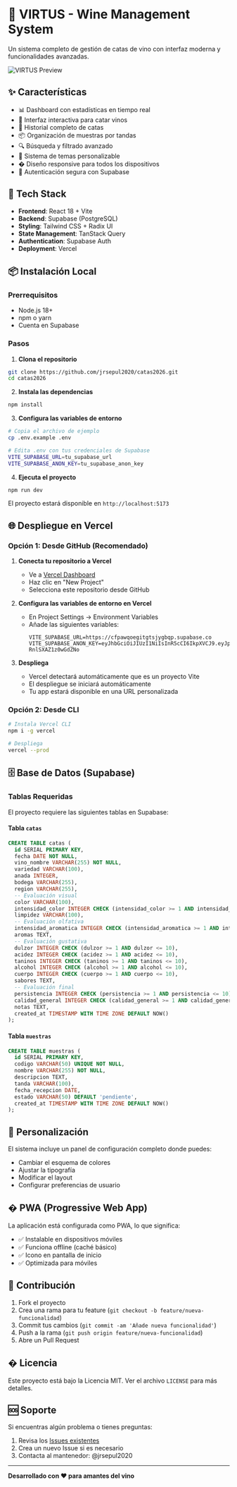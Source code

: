 # 🍷 VIRTUS - Wine Management System

Un sistema completo de gestión de catas de vino con interfaz moderna y funcionalidades avanzadas.

![VIRTUS Preview](https://via.placeholder.com/800x400/333951/ffffff?text=VIRTUS+Wine+Management)

## ✨ Características

- 📊 Dashboard con estadísticas en tiempo real
- 🍷 Interfaz interactiva para catar vinos
- 📝 Historial completo de catas
- 📦 Organización de muestras por tandas
- 🔍 Búsqueda y filtrado avanzado
- 🎨 Sistema de temas personalizable
- � Diseño responsive para todos los dispositivos
- 🔐 Autenticación segura con Supabase

## 🚀 Tech Stack

- **Frontend**: React 18 + Vite
- **Backend**: Supabase (PostgreSQL)
- **Styling**: Tailwind CSS + Radix UI
- **State Management**: TanStack Query
- **Authentication**: Supabase Auth
- **Deployment**: Vercel

## 📦 Instalación Local

### Prerrequisitos
- Node.js 18+ 
- npm o yarn
- Cuenta en Supabase

### Pasos

1. **Clona el repositorio**
```bash
git clone https://github.com/jrsepul2020/catas2026.git
cd catas2026
```

2. **Instala las dependencias**
```bash
npm install
```

3. **Configura las variables de entorno**
```bash
# Copia el archivo de ejemplo
cp .env.example .env

# Edita .env con tus credenciales de Supabase
VITE_SUPABASE_URL=tu_supabase_url
VITE_SUPABASE_ANON_KEY=tu_supabase_anon_key
```

4. **Ejecuta el proyecto**
```bash
npm run dev
```

El proyecto estará disponible en `http://localhost:5173`

## 🌐 Despliegue en Vercel

### Opción 1: Desde GitHub (Recomendado)

1. **Conecta tu repositorio a Vercel**
   - Ve a [Vercel Dashboard](https://vercel.com/dashboard)
   - Haz clic en "New Project"
   - Selecciona este repositorio desde GitHub

2. **Configura las variables de entorno en Vercel**
   - En Project Settings → Environment Variables
   - Añade las siguientes variables:
     ```
     VITE_SUPABASE_URL=https://cfpawqoegitgtsjygbqp.supabase.co
     VITE_SUPABASE_ANON_KEY=eyJhbGciOiJIUzI1NiIsInR5cCI6IkpXVCJ9.eyJpc3MiOiJzdXBhYmFzZSIsInJlZiI6ImNmcGF3cW9lZ2l0Z3RzanlnYnFwIiwicm9sZSI6ImFub24iLCJpYXQiOjE3NTk1OTkwNTEsImV4cCI6MjA3NTE3NTA1MX0.Ry3ufMVvFCaMafRrJpUkSafUuP-RnlSXAZ1z0wGdZNo
     ```

3. **Despliega**
   - Vercel detectará automáticamente que es un proyecto Vite
   - El despliegue se iniciará automáticamente
   - Tu app estará disponible en una URL personalizada

### Opción 2: Desde CLI

```bash
# Instala Vercel CLI
npm i -g vercel

# Despliega
vercel --prod
```

## 🗄️ Base de Datos (Supabase)

### Tablas Requeridas

El proyecto requiere las siguientes tablas en Supabase:

#### Tabla `catas`
```sql
CREATE TABLE catas (
  id SERIAL PRIMARY KEY,
  fecha DATE NOT NULL,
  vino_nombre VARCHAR(255) NOT NULL,
  variedad VARCHAR(100),
  anada INTEGER,
  bodega VARCHAR(255),
  region VARCHAR(255),
  -- Evaluación visual
  color VARCHAR(100),
  intensidad_color INTEGER CHECK (intensidad_color >= 1 AND intensidad_color <= 10),
  limpidez VARCHAR(100),
  -- Evaluación olfativa  
  intensidad_aromatica INTEGER CHECK (intensidad_aromatica >= 1 AND intensidad_aromatica <= 10),
  aromas TEXT,
  -- Evaluación gustativa
  dulzor INTEGER CHECK (dulzor >= 1 AND dulzor <= 10),
  acidez INTEGER CHECK (acidez >= 1 AND acidez <= 10),
  taninos INTEGER CHECK (taninos >= 1 AND taninos <= 10),
  alcohol INTEGER CHECK (alcohol >= 1 AND alcohol <= 10),
  cuerpo INTEGER CHECK (cuerpo >= 1 AND cuerpo <= 10),
  sabores TEXT,
  -- Evaluación final
  persistencia INTEGER CHECK (persistencia >= 1 AND persistencia <= 10),
  calidad_general INTEGER CHECK (calidad_general >= 1 AND calidad_general <= 100),
  notas TEXT,
  created_at TIMESTAMP WITH TIME ZONE DEFAULT NOW()
);
```

#### Tabla `muestras`
```sql
CREATE TABLE muestras (
  id SERIAL PRIMARY KEY,
  codigo VARCHAR(50) UNIQUE NOT NULL,
  nombre VARCHAR(255) NOT NULL,
  descripcion TEXT,
  tanda VARCHAR(100),
  fecha_recepcion DATE,
  estado VARCHAR(50) DEFAULT 'pendiente',
  created_at TIMESTAMP WITH TIME ZONE DEFAULT NOW()
);
```

## 🎨 Personalización

El sistema incluye un panel de configuración completo donde puedes:
- Cambiar el esquema de colores
- Ajustar la tipografía
- Modificar el layout
- Configurar preferencias de usuario

## � PWA (Progressive Web App)

La aplicación está configurada como PWA, lo que significa:
- ✅ Instalable en dispositivos móviles
- ✅ Funciona offline (caché básico)
- ✅ Icono en pantalla de inicio
- ✅ Optimizada para móviles

## 🤝 Contribución

1. Fork el proyecto
2. Crea una rama para tu feature (`git checkout -b feature/nueva-funcionalidad`)
3. Commit tus cambios (`git commit -am 'Añade nueva funcionalidad'`)
4. Push a la rama (`git push origin feature/nueva-funcionalidad`)
5. Abre un Pull Request

## � Licencia

Este proyecto está bajo la Licencia MIT. Ver el archivo `LICENSE` para más detalles.

## 🆘 Soporte

Si encuentras algún problema o tienes preguntas:
1. Revisa los [Issues existentes](https://github.com/jrsepul2020/catas2026/issues)
2. Crea un nuevo Issue si es necesario
3. Contacta al mantenedor: @jrsepul2020

---

**Desarrollado con ❤️ para amantes del vino**
